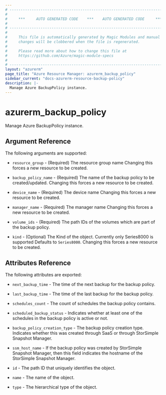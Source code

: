 ```yaml
---
# ----------------------------------------------------------------------------
#
#     ***     AUTO GENERATED CODE    ***    AUTO GENERATED CODE     ***
#
# ----------------------------------------------------------------------------
#
#     This file is automatically generated by Magic Modules and manual
#     changes will be clobbered when the file is regenerated.
#
#     Please read more about how to change this file at
#     https://github.com/Azure/magic-module-specs
#
# ----------------------------------------------------------------------------
layout: "azurerm"
page_title: "Azure Resource Manager: azurerm_backup_policy"
sidebar_current: "docs-azurerm-resource-backup-policy"
description: |-
  Manage Azure BackupPolicy instance.
---
```


# azurerm_backup_policy

Manage Azure BackupPolicy instance.


## Argument Reference

The following arguments are supported:

* `resource_group` - (Required) The resource group name Changing this forces a new resource to be created.

* `backup_policy_name` - (Required) The name of the backup policy to be created/updated. Changing this forces a new resource to be created.

* `device_name` - (Required) The device name Changing this forces a new resource to be created.

* `manager_name` - (Required) The manager name Changing this forces a new resource to be created.

* `volume_ids` - (Required) The path IDs of the volumes which are part of the backup policy.

* `kind` - (Optional) The Kind of the object. Currently only Series8000 is supported Defaults to `Series8000`. Changing this forces a new resource to be created.

## Attributes Reference

The following attributes are exported:

* `next_backup_time` - The time of the next backup for the backup policy.

* `last_backup_time` - The time of the last backup for the backup policy.

* `schedules_count` - The count of schedules the backup policy contains.

* `scheduled_backup_status` - Indicates whether at least one of the schedules in the backup policy is active or not.

* `backup_policy_creation_type` - The backup policy creation type. Indicates whether this was created through SaaS or through StorSimple Snapshot Manager.

* `ssm_host_name` - If the backup policy was created by StorSimple Snapshot Manager, then this field indicates the hostname of the StorSimple Snapshot Manager.

* `id` - The path ID that uniquely identifies the object.

* `name` - The name of the object.

* `type` - The hierarchical type of the object.
